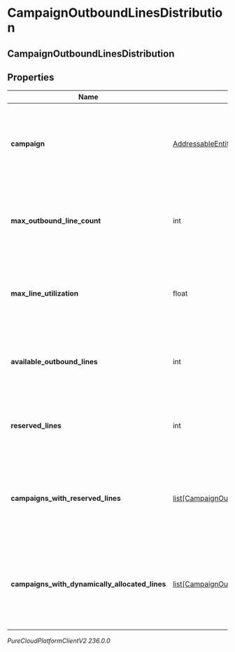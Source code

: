 # CampaignOutboundLinesDistribution

## CampaignOutboundLinesDistribution

## Properties

|Name | Type | Description | Notes|
|------------ | ------------- | ------------- | -------------|
| **campaign** | [AddressableEntityRef](AddressableEntityRef) | The Campaign for which dialing group distribution information was requested | [optional] |
| **max_outbound_line_count** | int | Maximum outbound calls that can be placed for Campaign&#39;s Edge Group or Site | [optional] |
| **max_line_utilization** | float | Maximum ratio of dialer calls to Campaign&#39;s Edge Group or Site capacity | [optional] |
| **available_outbound_lines** | int | Number of available outbound lines in Campaign&#39;s Edge Group or Site | [optional] |
| **reserved_lines** | int | Number of reserved outbound lines in Campaign&#39;s Edge Group or Site | [optional] |
| **campaigns_with_reserved_lines** | [list[CampaignOutboundLinesReservation]](CampaignOutboundLinesReservation) | Information about campaigns with reserving lines in Campaign&#39;s Edge Group or Site | [optional] |
| **campaigns_with_dynamically_allocated_lines** | [list[CampaignOutboundLinesAllocation]](CampaignOutboundLinesAllocation) | Information about campaigns using dynamic lines allocation in Campaign&#39;s Edge Group or Site | [optional] |



_PureCloudPlatformClientV2 236.0.0_
